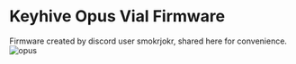 # Keyhive Opus Vial Firmware

Firmware created by discord user smokrjokr, shared here for convenience.
![opus](https://github.com/dayofdoom/opus-keyhive-vial-firmware/assets/14165909/c2a1c9d6-ae83-42be-807d-6af37ef27479)
